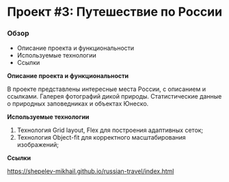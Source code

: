 # Проект #3: Путешествие по России

### Обзор
* Описание проекта и функциональности
* Используемые технологии
* Ссылки

**Описание проекта и функциональности**

В проекте представлены интересные места России, с описанием и ссылками. Галерея фотографий дикой природы. Статистические данные о природных заповедниках и объектах Юнеско.

**Используемые технологии**

1. Технология Grid layout, Flex для построения адаптивных сеток;
2. Технология Object-fit для корректного масштабирования изображений;


**Ссылки**

https://shepelev-mikhail.github.io/russian-travel/index.html
